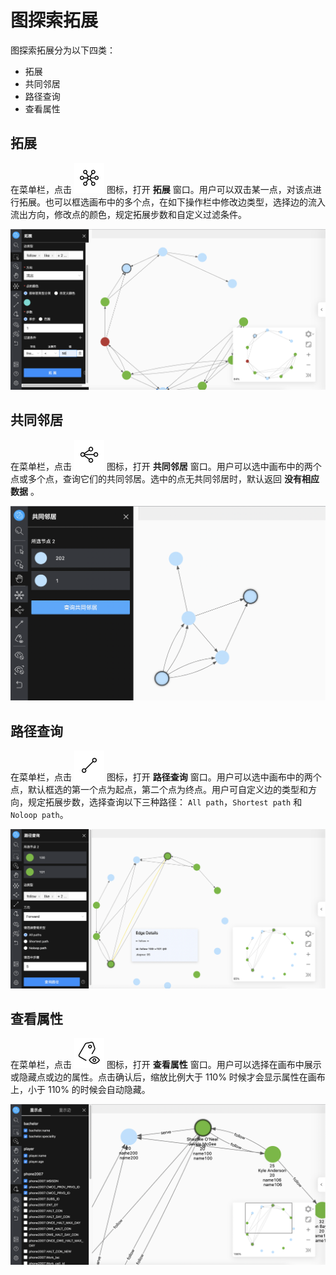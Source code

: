 # 图探索拓展

图探索拓展分为以下四类：

- 拓展
- 共同邻居
- 路径查询
- 查看属性

## 拓展

在菜单栏，点击 ![expand](../figs/rightclickmenu-expand.png) 图标，打开 **拓展** 窗口。用户可以双击某一点，对该点进行拓展。也可以框选画布中的多个点，在如下操作栏中修改边类型，选择边的流入流出方向，修改点的颜色，规定拓展步数和自定义过滤条件。

![expand](../figs/ex-ug-013-1.png)

## 共同邻居

在菜单栏，点击 ![commonneighbor](../figs/rightclickmenu-commonNeighbor.png) 图标，打开 **共同邻居** 窗口。用户可以选中画布中的两个点或多个点，查询它们的共同邻居。选中的点无共同邻居时，默认返回 **没有相应数据** 。

![common_neighbor](../figs/ex-ug-014-1.png)

## 路径查询

在菜单栏，点击 ![findpath](../figs/rightclickmenu-findPath.png) 图标，打开 **路径查询** 窗口。用户可以选中画布中的两个点，默认框选的第一个点为起点，第二个点为终点。用户可自定义边的类型和方向，规定拓展步数，选择查询以下三种路径： `All path`，`Shortest path` 和 `Noloop path`。

![find_path](../figs/ex-ug-015-1.png)

## 查看属性

在菜单栏，点击 ![propertyview](../figs/nav-propertyView.png) 图标，打开 **查看属性** 窗口。用户可以选择在画布中展示或隐藏点或边的属性。点击确认后，缩放比例大于 110% 时候才会显示属性在画布上，小于 110% 的时候会自动隐藏。

![show_property](../figs/ex-ug-016-1.png)